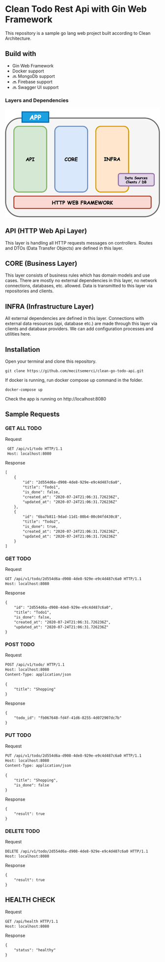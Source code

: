 # Clean Todo Rest Api with Gin Web Framework

This repository is a sample go lang web project built according to Clean Architecture.  

## Build with
* Gin Web Framework
* Docker support
* :soon: MongoDb support
* :soon: Firebase support
* :soon: Swagger UI support

### Layers and Dependencies

![image](./docs/img/layers.png)

## API (HTTP Web Api Layer)
This layer is handling all HTTP requests messages on controllers. 
Routes and DTOs (Data Transfer Objects) are defined in this layer.

## CORE (Business Layer)
This layer consists of business rules which has domain models and use cases. 
There are mostly no external dependencies in this layer, no network connections, databases, etc. allowed.
Data is transmitted to this layer via repositories and clients.

## INFRA (Infrastructure Layer)
All external dependencies are defined in this layer. 
Connections with external data resources (api, database etc.) are made through this layer via clients and database providers.
We can add configuration processes and utilities here.

## Installation
 Open your terminal and clone this repository.
 
    git clone https://github.com/mecitsemerci/clean-go-todo-api.git

If docker is running, run docker compose up command in the folder.

    docker-compose up

Check the app is running on http://localhost:8080

 ## Sample Requests
 
 ### GET ALL TODO
 
 Request
 
     GET /api/v1/todo HTTP/1.1
     Host: localhost:8080
 

 Response

    [
        {
            "id": "2d554d6a-d908-4de8-929e-e9c4d487c6a0",
            "title": "Todo1",
            "is_done": false,
            "created_at": "2020-07-24T21:06:31.726236Z",
            "updated_at": "2020-07-24T21:06:31.726236Z"
        },
        {
            "id": "6ba7b811-9dad-11d1-80b4-00c04fd430c8",
            "title": "Todo2",
            "is_done": true,
            "created_at": "2020-07-24T21:06:31.726236Z",
            "updated_at": "2020-07-24T21:06:31.726236Z"
        }
    ]

### GET TODO

Request

    GET /api/v1/todo/2d554d6a-d908-4de8-929e-e9c4d487c6a0 HTTP/1.1
    Host: localhost:8080

Response

    {
        "id": "2d554d6a-d908-4de8-929e-e9c4d487c6a0",
        "title": "Todo1",
        "is_done": false,
        "created_at": "2020-07-24T21:06:31.726236Z",
        "updated_at": "2020-07-24T21:06:31.726236Z"
    }

### POST TODO

Request

    POST /api/v1/todo/ HTTP/1.1
    Host: localhost:8080
    Content-Type: application/json
    
    {
        "title": "Shopping"
    }

Response

    {
        "todo_id": "fb067648-fd4f-41d6-8255-4d072907dc7b"
    }

### PUT TODO

Request

    PUT /api/v1/todo/2d554d6a-d908-4de8-929e-e9c4d487c6a0 HTTP/1.1
    Host: localhost:8080
    Content-Type: application/json
    
    {
        "title": "Shopping",
        "is_done": false
    }

Response

    {
        "result": true
    }

### DELETE TODO

Request

    DELETE /api/v1/todo/2d554d6a-d908-4de8-929e-e9c4d487c6a0 HTTP/1.1
    Host: localhost:8080

Response

    {
        "result": true
    }

## HEALTH CHECK

Request

    GET /api/health HTTP/1.1
    Host: localhost:8080

Response

    {
        "status": "healthy"
    }
